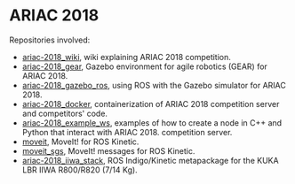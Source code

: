 # ARIAC 2018

Repositories involved:
* [ariac-2018_wiki](https://github.com/dgerod/ariac-2018_wiki), wiki explaining ARIAC 2018 competition.
* [ariac-2018_gear](https://github.com/dgerod/ariac-2018_gear), Gazebo environment for agile robotics (GEAR) for ARIAC 2018.
* [ariac-2018_gazebo_ros](https://github.com/dgerod/ariac-2018_gazebo_ros), using ROS with the Gazebo simulator for ARIAC 2018.
* [ariac-2018_docker](https://github.com/dgerod/ariac-2018_docker), containerization of ARIAC 2018 competition server and competitors' code.
* [ariac-2018_example_ws](https://github.com/dgerod/ariac-2018_example_ws), examples of how to create a node in C++ and Python that interact with ARIAC 2018. competition server.
* [moveit](https://github.com/dgerod/moveit), MoveIt! for ROS Kinetic.
* [moveit_sgs](https://github.com/dgerod/moveit_msgs), MoveIt! messages for ROS Kinetic.
* [ariac-2018_iiwa_stack](https://github.com/dgerod/ariac-2018_iiwa_stack), ROS Indigo/Kinetic metapackage for the KUKA LBR IIWA R800/R820 (7/14 Kg). 
